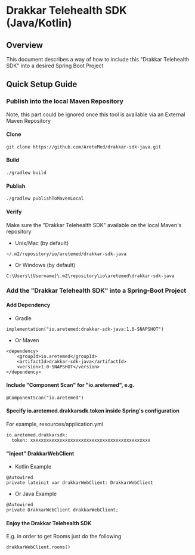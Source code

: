 # Drakkar Telehealth SDK (Java/Kotlin)

## Overview
This document describes a way of how to include this "Drakkar Telehealth SDK" into a desired Spring Boot Project

## Quick Setup Guide
### Publish into the local Maven Repository
Note, this part could be ignored once this tool is available via an External Maven Repository
#### Clone
```
git clone https://github.com/AreteMed/drakkar-sdk-java.git
```
#### Build
```
./gradlew build
```
#### Publish
```
./gradlew publishToMavenLocal
```
#### Verify
Make sure the "Drakkar Telehealth SDK" available on the local Maven's repository
- Unix/Mac (by default)
```
~/.m2/repository/io/aretemed/drakkar-sdk-java
```
- Or Windows (by default)
```
C:\Users\{Username}\.m2\repository\io\aretemed\drakkar-sdk-java
```
### Add the "Drakkar Telehealth SDK" into a Spring-Boot Project
#### Add Dependency
- Gradle
```
implementation("io.aretemed:drakkar-sdk-java:1.0-SNAPSHOT")
```
- Or Maven
```
<dependency>
    <groupId>io.aretemed</groupId>
    <artifactId>drakkar-sdk-java</artifactId>
    <version>1.0-SNAPSHOT</version>
</dependency>
```
#### Include "Component Scan" for "io.aretemed", e.g.
```
@ComponentScan("io.aretemed")
```
#### Specify io.aretemed.drakkarsdk.token inside Spring's configuration
For example, resources/application.yml
```
io.aretemed.drakkarsdk:
  token: xxxxxxxxxxxxxxxxxxxxxxxxxxxxxxxxxxxxxxxxxxxxx
```
#### "Inject" DrakkarWebClient
- Kotlin Example
```
@Autowired
private lateinit var drakkarWebClient: DrakkarWebClient
```
- Or Java Example
```
@Autowired
private DrakkarWebClient drakkarWebClient;
```
#### Enjoy the Drakkar Telehealth SDK
E.g. in order to get Rooms just do the following
```
drakkarWebClient.rooms()
```
